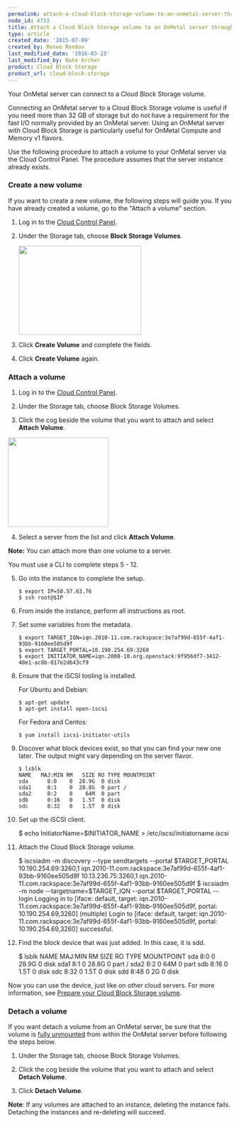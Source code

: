 ```yaml
---
permalink: attach-a-cloud-block-storage-volume-to-an-onmetal-server-through-the-cloud-control-panel/
node_id: 4733
title: Attach a Cloud Block Storage volume to an OnMetal server through the Cloud Control Panel
type: article
created_date: '2015-07-09'
created_by: Renee Rendon
last_modified_date: '2016-03-23'
last_modified_by: Nate Archer
product: Cloud Block Storage
product_url: cloud-block-storage
---
```


Your OnMetal server can connect to a Cloud Block Storage volume.

Connecting an OnMetal server to a Cloud Block Storage volume is useful
if you need more than 32 GB of storage but do not have a requirement for
the fast I/O normally provided by an OnMetal server. Using an OnMetal
server with Cloud Block Storage is particularly useful for OnMetal
Compute and Memory v1 flavors.

Use the following procedure to attach a volume to your OnMetal
server via the Cloud Control Panel. The procedure assumes
that the server instance already exists.



### Create a new volume

If you want to create a new volume, the following steps will guide you.
If you have already created a volume, go to the "Attach a volume" section.

1. Log in to the [Cloud Control Panel](https://mycloud.rackspace.com/).

2. Under the Storage tab, choose **Block Storage Volumes**.

   <img src="https://8026b2e3760e2433679c-fffceaebb8c6ee053c935e8915a3fbe7.ssl.cf2.rackcdn.com/field/image/storage.png" width="276" height="200" />

3. Click **Create Volume** and complete the fields.

4. Click **Create Volume** again.




### Attach a volume

1. Log in to the [Cloud Control Panel](https://mycloud.rackspace.com/).

2. Under the Storage tab, choose Block Storage Volumes.

3. Click the cog beside the volume that you want to attach and
select **Attach Volume**.

  <img src="https://8026b2e3760e2433679c-fffceaebb8c6ee053c935e8915a3fbe7.ssl.cf2.rackcdn.com/field/image/attach%20volume.png" width="226" height="201" />

4. Select a server from the list and click **Attach Volume**.

**Note:** You can attach more than one volume to a server.

You must use a CLI to complete steps 5 - 12.

5. Go into the instance to complete the setup.

       $ export IP=50.57.63.76
       $ ssh root@$IP

6. From inside the instance, perform all instructions as root.

7. Set some variables from the metadata.

       $ export TARGET_IQN=iqn.2010-11.com.rackspace:3e7af99d-655f-4af1-93bb-9160ee505d9f
       $ export TARGET_PORTAL=10.190.254.69:3260
       $ export INITIATOR_NAME=iqn.2008-10.org.openstack:9f956df7-3412-48e1-ac8b-017e2d643cf9

8. Ensure that the iSCSI tooling is installed.

   For Ubuntu and Debian:

       $ apt-get update
       $ apt-get install open-iscsi

   For Fedora and Centos:

       $ yum install iscsi-initiator-utils

9. Discover what block devices exist, so that you can find your new one later. The output might vary depending on the server flavor.

       $ lsblk
       NAME   MAJ:MIN RM   SIZE RO TYPE MOUNTPOINT
       sda      8:0    0  28.9G  0 disk
       sda1     8:1    0  28.8G  0 part /
       sda2     8:2    0    64M  0 part
       sdb      8:16   0   1.5T  0 disk
       sdc      8:32   0   1.5T  0 disk

10. Set up the iSCSI client.

       $ echo InitiatorName=$INITIATOR_NAME > /etc/iscsi/initiatorname.iscsi

11. Attach the Cloud Block Storage volume.

       $ iscsiadm -m discovery --type sendtargets --portal $TARGET_PORTAL
       10.190.254.69:3260,1 iqn.2010-11.com.rackspace:3e7af99d-655f-4af1-93bb-9160ee505d9f
       10.13.236.75:3260,1 iqn.2010-11.com.rackspace:3e7af99d-655f-4af1-93bb-9160ee505d9f
       $ iscsiadm -m node --targetname=$TARGET_IQN --portal $TARGET_PORTAL --login
       Logging in to [iface: default, target: iqn.2010-11.com.rackspace:3e7af99d-655f-4af1-93bb-9160ee505d9f, portal: 10.190.254.69,3260] (multiple)
       Login to [iface: default, target: iqn.2010-11.com.rackspace:3e7af99d-655f-4af1-93bb-9160ee505d9f, portal: 10.190.254.69,3260] successful.

12. Find the block device that was just added.  In this case, it is sdd.

       $ lsblk
       NAME   MAJ:MIN RM   SIZE RO TYPE MOUNTPOINT
       sda      8:0    0  28.9G  0 disk
       sda1     8:1    0  28.8G  0 part /
       sda2     8:2    0    64M  0 part
       sdb      8:16   0   1.5T  0 disk
       sdc      8:32   0   1.5T  0 disk
       sdd      8:48   0     2G  0 disk

Now you can use the device, just like on other cloud servers. For more
information, see [Prepare your Cloud Block Storage
volume](/how-to/prepare-your-cloud-block-storage-volume).



### Detach a volume

If you want detach a volume from an OnMetal server, be sure that the
volume is [fully
unmounted](/how-to/detach-and-delete-cloud-block-storage-volumes)
from within the OnMetal server before following the steps below.

1. Under the Storage tab, choose Block Storage Volumes.

2. Click the cog beside the volume that you want to attach and
   select **Detach Volume**.

3. Click **Detach Volume**.

**Note**: If any volumes are attached to an instance, deleting the
instance fails. Detaching the instances and re-deleting will
succeed.

